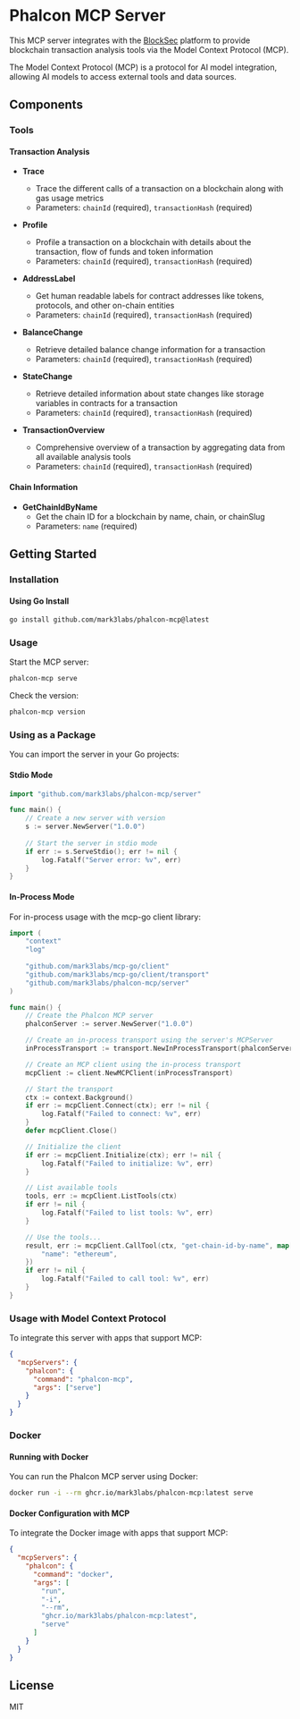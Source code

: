 # Phalcon MCP Server

This MCP server integrates with the [BlockSec](https://blocksec.com) platform to provide blockchain transaction analysis tools via the Model Context Protocol (MCP).

The Model Context Protocol (MCP) is a protocol for AI model integration, allowing AI models to access external tools and data sources.

## Components

### Tools

#### Transaction Analysis

- **Trace**
  - Trace the different calls of a transaction on a blockchain along with gas usage metrics
  - Parameters: `chainId` (required), `transactionHash` (required)

- **Profile**
  - Profile a transaction on a blockchain with details about the transaction, flow of funds and token information
  - Parameters: `chainId` (required), `transactionHash` (required)

- **AddressLabel**
  - Get human readable labels for contract addresses like tokens, protocols, and other on-chain entities
  - Parameters: `chainId` (required), `transactionHash` (required)

- **BalanceChange**
  - Retrieve detailed balance change information for a transaction
  - Parameters: `chainId` (required), `transactionHash` (required)

- **StateChange**
  - Retrieve detailed information about state changes like storage variables in contracts for a transaction
  - Parameters: `chainId` (required), `transactionHash` (required)

- **TransactionOverview** 
  - Comprehensive overview of a transaction by aggregating data from all available analysis tools
  - Parameters: `chainId` (required), `transactionHash` (required)

#### Chain Information

- **GetChainIdByName**
  - Get the chain ID for a blockchain by name, chain, or chainSlug
  - Parameters: `name` (required)

## Getting Started

### Installation

#### Using Go Install

```bash
go install github.com/mark3labs/phalcon-mcp@latest
```

### Usage

Start the MCP server:

```bash
phalcon-mcp serve
```

Check the version:

```bash
phalcon-mcp version
```

### Using as a Package

You can import the server in your Go projects:

#### Stdio Mode

```go
import "github.com/mark3labs/phalcon-mcp/server"

func main() {
    // Create a new server with version
    s := server.NewServer("1.0.0")
    
    // Start the server in stdio mode
    if err := s.ServeStdio(); err != nil {
        log.Fatalf("Server error: %v", err)
    }
}
```

#### In-Process Mode

For in-process usage with the mcp-go client library:

```go
import (
    "context"
    "log"
    
    "github.com/mark3labs/mcp-go/client"
    "github.com/mark3labs/mcp-go/client/transport"
    "github.com/mark3labs/phalcon-mcp/server"
)

func main() {
    // Create the Phalcon MCP server
    phalconServer := server.NewServer("1.0.0")

    // Create an in-process transport using the server's MCPServer
    inProcessTransport := transport.NewInProcessTransport(phalconServer.GetMCPServer())

    // Create an MCP client using the in-process transport
    mcpClient := client.NewMCPClient(inProcessTransport)

    // Start the transport
    ctx := context.Background()
    if err := mcpClient.Connect(ctx); err != nil {
        log.Fatalf("Failed to connect: %v", err)
    }
    defer mcpClient.Close()

    // Initialize the client
    if err := mcpClient.Initialize(ctx); err != nil {
        log.Fatalf("Failed to initialize: %v", err)
    }

    // List available tools
    tools, err := mcpClient.ListTools(ctx)
    if err != nil {
        log.Fatalf("Failed to list tools: %v", err)
    }

    // Use the tools...
    result, err := mcpClient.CallTool(ctx, "get-chain-id-by-name", map[string]any{
        "name": "ethereum",
    })
    if err != nil {
        log.Fatalf("Failed to call tool: %v", err)
    }
}
```

### Usage with Model Context Protocol

To integrate this server with apps that support MCP:

```json
{
  "mcpServers": {
    "phalcon": {
      "command": "phalcon-mcp",
      "args": ["serve"]
    }
  }
}
```

### Docker

#### Running with Docker

You can run the Phalcon MCP server using Docker:

```bash
docker run -i --rm ghcr.io/mark3labs/phalcon-mcp:latest serve
```

#### Docker Configuration with MCP

To integrate the Docker image with apps that support MCP:

```json
{
  "mcpServers": {
    "phalcon": {
      "command": "docker",
      "args": [
        "run",
        "-i",
        "--rm",
        "ghcr.io/mark3labs/phalcon-mcp:latest",
        "serve"
      ]
    }
  }
}
```

## License

MIT
